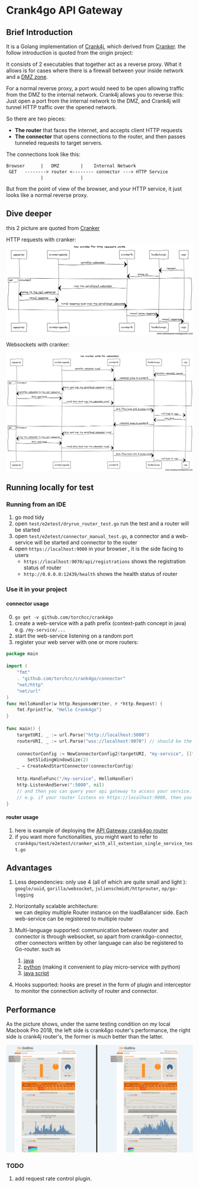 
Crank4go API Gateway
=======

Brief Introduction 
-----
It is a Golang implementation of [Crank4j](https://github.com/danielflower/crank4j), which derived from [Cranker](https://github.com/nicferrier/cranker).
 the follow introduction is quoted from the origin project:

It consists of 2 executables that together act as a reverse proxy. What it
allows is for cases where there is a firewall between your inside network and
a [DMZ zone](https://en.wikipedia.org/wiki/DMZ_(computing)).

For a normal reverse proxy, a port would need to be open allowing traffic from
the DMZ to the internal network. Crank4j allows you to reverse this: Just open
a port from the internal network to the DMZ, and Crank4j will tunnel HTTP traffic
over the opened network.

So there are two pieces:

* **The router** that faces the internet, and accepts client HTTP requests
* **The connector** that opens connections to the router, and then passes tunneled
requests to target servers.

The connections look like this:

    Browser      |   DMZ        |    Internal Network
     GET   --------> router <-------- connector ---> HTTP Service
                 |              |

But from the point of view of the browser, and your HTTP service, it just looks
like a normal reverse proxy.


Dive deeper 
---

this 2 picture are quoted from [Cranker](https://github.com/nicferrier/cranker)

HTTP requests with cranker:
![cranker for http](cranker-http-request.png)

Websockets with cranker:

![cranker for websockets](cranker-websockets.png)


Running locally for test
---------------

### Running from an IDE
1. go mod tidy
2. open `test/e2etest/dryrun_router_test.go` run the test and a router will be started
3. open `test/e2etest/connector_manual_test.go`, a connector and a web-service will be started and connector to the router
4. open `https://localhost:9000` in your browser , it is the side facing to users 
   - `https://localhost:9070/api/registrations` shows the registration status of router
   - `http://0.0.0.0:12439/health` shows the health status of router

### Use it in your project 

#### connector usage
0. `go get -v github.com/torchcc/crank4go`
1. create a web-service with a path prefix (context-path concept in java) e.g. `/my-service/...`
2. start the web-service listening on a random port
3. register your web server with one or more routers:
```go
package main

import (
	"fmt"
	. "github.com/torchcc/crank4go/connector"
	"net/http"
	"net/url"
)
func HelloHandler(w http.ResponseWriter, r *http.Request) {
	fmt.Fprintf(w, "Hello Crank4go")
}

func main() {
	targetURI, _ := url.Parse("http://localhost:5000")
	routerURI, _ := url.Parse("wss://localhost:9070") // should be the port which your Router Registration server listens on

	connectorConfig := NewConnectorConfig2(targetURI, "my-service", []*url.URL{routerURI}, "my-service-component-name", nil).
		SetSlidingWindowSize(2)
	_ = CreateAndStartConnector(connectorConfig)

	http.HandleFunc("/my-service", HelloHandler)
	http.ListenAndServe(":5000", nil)
	// and then you can query your api gateway to access your service. 
	// e.g. if your router listens on https://localhost:9000, then you can access  https://localhost:9000/my-service
}

```


#### router usage

1. here is example of deploying the [API Gateway crank4go router](https://github.com/torchcc/crank4go-router) 
2. if you want more functionalities, you might want to refer to `crank4go/test/e2etest/cranker_with_all_extention_single_service_test.go`


Advantages
----
1. Less dependencies: only use 4 (all of which are quite small and light ): 
`google/uuid`, `gorilla/websocket`, `julienschmidt/httprouter`, `op/go-logging`
2. Horizontally scalable architecture:  
    we can deploy multiple Router instance on the loadBalancer side. 
    Each web-service can be registered to multiple router

3. Multi-language supported:  communication between router and connector is through websocket, so apart from crank4go-connector,
other connectors written by other language can also be registered to Go-router. such as
   1. [java](https://github.com/danielflower/crank4j/tree/master/crank4j-connector)
   2. [python](https://github.com/torchcc/crank4py-connector) (making it convenient to play micro-service with python)
   3. [java script](https://github.com/danielflower/npm-cranker-connector) 
 
 
4. Hooks supported: hooks are preset in the form of plugin and interceptor to monitor the connection activity of router and connector.

Performance
---
As the picture shows, under the same testing condition on my local Macbook Pro 2018, 
the left side is crank4go router's performance, the right side is crank4j router's, the former is much better than the latter.

![performance_test](performance_test.png)

### TODO 
1. add request rate control plugin. 